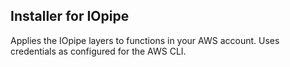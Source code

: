 Installer for IOpipe
--------------------

Applies the IOpipe layers to functions in your
AWS account. Uses credentials as configured
for the AWS CLI.
